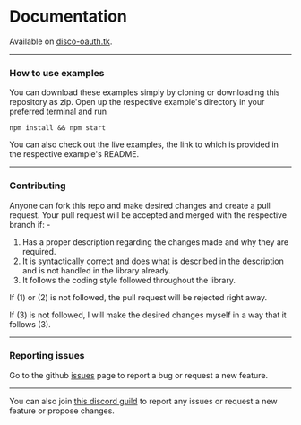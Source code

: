 # Documentation
Available on [disco-oauth.tk](https://disco-oauth.tk).

---

### How to use examples

You can download these examples simply by cloning or downloading this repository as zip. Open up the respective example's directory in your preferred terminal and run 
```shell script
npm install && npm start
```

You can also check out the live examples, the link to which is provided in the respective example's README.

---

### Contributing

Anyone can fork this repo and make desired changes and create a pull request. Your pull request will be accepted and merged with the respective branch if: -
1. Has a proper description regarding the changes made and why they are required.
2. It is syntactically correct and does what is described in the description and is not handled in the library already.
3. It follows the coding style followed throughout the library.

If (1) or (2) is not followed, the pull request will be rejected right away.

If (3) is not followed, I will make the desired changes myself in a way that it follows (3).

---

### Reporting issues

Go to the github [issues](https://github.com/TheDrone7/disco-oauth/issues) page to report a bug or request a new feature.

---
You can also join [this discord guild](https://discord.gg/4mmeuEV) to report any issues or request a new feature or propose changes.